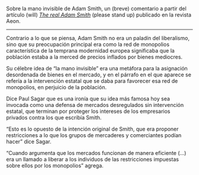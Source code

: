 Sobre la mano invisible de Adam Smith, un (breve) comentario a partir del artículo (will) [_The real Adam Smith_](https://aeon.co/essays/we-should-look-closely-at-what-adam-smith-actually-believed) (please stand up) publicado en la revista Aeon. 

---

Contrario a lo que se piensa, Adam Smith no era un paladín del liberalismo, sino que su preocupación principal era como la red de monopolios característica de la temprana modernidad europea significaba que la población estaba a la merced de precios inflados por bienes mediocres.

‪Su célebre idea de “la mano invisible” era una metáfora para la asignación desordenada de bienes en el mercado, y en el párrafo en el que aparece se refería a la intervención estatal que se daba para favorecer esa red de monopolios, en perjuicio de la población.‬

Dice Paul Sagar que es una ironía que su idea más famosa hoy sea invocada como una defensa de mercados desregulados sin intervención estatal, que terminan por proteger los intereses de los empresarios privados contra los que escribía Smith.

“Esto es lo opuesto de la intención original de Smith, que era proponer restricciones a lo que los grupos de mercaderes y comerciantes podían hacer” dice Sagar.

“Cuando argumenta que los mercados funcionan de manera eficiente (...) era un llamado a liberar a los individuos de las restricciones impuestas sobre ellos por los monopolios” agrega.